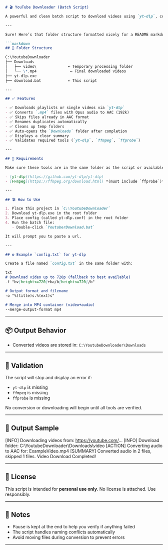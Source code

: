 ```markdown
# 🎬 YouTube Downloader (Batch Script)

A powerful and clean batch script to download videos using `yt-dlp`, convert incompatible audio formats (e.g., Opus ➜ AAC), and organize everything into a tidy folder structure. Perfect for keeping your YouTube library playback-ready for Windows apps like "Film & TV".

---

Sure! Here’s that folder structure formatted nicely for a README markdown file:

```markdown
## 📁 Folder Structure

C:\YoutubeDownloader
├── Downloads
│   ├── video\              ← Temporary processing folder
│   └── \*.mp4               ← Final downloaded videos
├── yt-dlp.exe
├── download.bat            ← This script

---

## ✅ Features

- ✅ Downloads playlists or single videos via `yt-dlp`
- ✅ Converts `.mp4` files with Opus audio to AAC (192k)
- ✅ Skips files already in AAC format
- ✅ Renames duplicates automatically
- ✅ Cleans up temp folders
- ✅ Auto-opens the `Downloads` folder after completion
- ✅ Displays a clear summary
- ✅ Validates required tools (`yt-dlp`, `ffmpeg`, `ffprobe`)

---

## 🧰 Requirements

Make sure these tools are in the same folder as the script or available in your system `%PATH%`:

- [yt-dlp](https://github.com/yt-dlp/yt-dlp)
- [FFmpeg](https://ffmpeg.org/download.html) *(must include `ffprobe`)*

---

## 🛠 How to Use

1. Place this project in `C:\YoutubeDownloader`
2. Download yt-dlp.exe in the root folder
3. Place config (called yt-dlp.conf) in the root folder
4. Run the batch file:
   - Double-click `YoutuberDownload.bat`

It will prompt you to paste a url.

---

## ⚙️ Example `config.txt` for yt-dlp

Create a file named `config.txt` in the same folder with:

txt
# Download video up to 720p (fallback to best available)
-f "bv[height<=720]+ba/b[height<=720]/b"

# Output format and filename
-o "%(title)s.%(ext)s"

# Merge into MP4 container (video+audio)
--merge-output-format mp4
````

---

## 📦 Output Behavior

* Converted videos are stored in:
  `C:\YoutubeDownloader\Downloads`

---

## 🧪 Validation

The script will stop and display an error if:

* `yt-dlp` is missing
* `ffmpeg` is missing
* `ffprobe` is missing

No conversion or downloading will begin until all tools are verified.

---

## 👀 Output Sample


[INFO] Downloading videos from: https://youtube.com/...
[INFO] Download folder: C:\YoutubeDownloader\Downloads\video
[ACTION] Converting audio to AAC for: ExampleVideo.mp4
[SUMMARY] Converted audio in 2 files, skipped 1 files.
Video Download Completed!


---

## 🔐 License

This script is intended for **personal use only**.
No license is attached. Use responsibly.

---

## 🧠 Notes

* Pause is kept at the end to help you verify if anything failed
* The script handles naming conflicts automatically
* Avoid moving files during conversion to prevent errors

---
```

